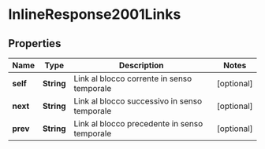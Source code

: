 # InlineResponse2001Links

## Properties
Name | Type | Description | Notes
------------ | ------------- | ------------- | -------------
**self** | **String** | Link al blocco corrente in senso temporale |  [optional]
**next** | **String** | Link al blocco successivo in senso temporale |  [optional]
**prev** | **String** | Link al blocco precedente in senso temporale |  [optional]
